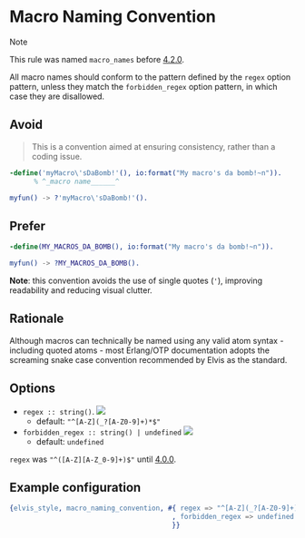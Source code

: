 # Macro Naming Convention

> [!NOTE]
> This rule was named `macro_names` before [4.2.0](https://github.com/inaka/elvis_core/releases/tag/4.2.0).

All macro names should conform to the pattern defined by the `regex` option pattern, unless they match
the `forbidden_regex` option pattern, in which case they are disallowed.

## Avoid

> This is a convention aimed at ensuring consistency, rather than a coding issue.

```erlang
-define('myMacro\'sDaBomb!'(), io:format("My macro's da bomb!~n")).
      % ^_macro name______^

myfun() -> ?'myMacro\'sDaBomb!'().
```

## Prefer

```erlang
-define(MY_MACROS_DA_BOMB(), io:format("My macro's da bomb!~n")).

myfun() -> ?MY_MACROS_DA_BOMB().
```

**Note**: this convention avoids the use of single quotes (`'`), improving readability and reducing
visual clutter.

## Rationale

Although macros can technically be named using any valid atom syntax - including quoted atoms - most
Erlang/OTP documentation adopts the screaming snake case convention recommended by Elvis as
the standard.

## Options

- `regex :: string()`. [![](https://img.shields.io/badge/since-1.0.0-blue)](https://github.com/inaka/elvis_core/releases/tag/1.0.0)
  - default: `"^[A-Z](_?[A-Z0-9]+)*$"`
- `forbidden_regex :: string() | undefined` [![](https://img.shields.io/badge/since-4.2.0-blue)](https://github.com/inaka/elvis_core/releases/tag/4.2.0)
  - default: `undefined`

`regex` was `"^([A-Z][A-Z_0-9]+)$"` until [4.0.0](https://github.com/inaka/elvis_core/releases/tag/4.0.0).

## Example configuration

```erlang
{elvis_style, macro_naming_convention, #{ regex => "^[A-Z](_?[A-Z0-9]+)*$"
                                        , forbidden_regex => undefined
                                        }}
```
